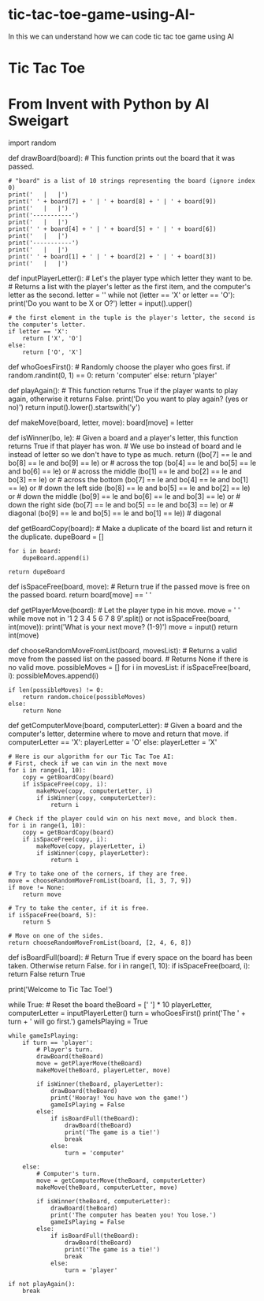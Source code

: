 # tic-tac-toe-game-using-AI-
In this we can understand how we can code tic tac toe game using AI
# Tic Tac Toe
# From Invent with Python by Al Sweigart

import random

def drawBoard(board):
    # This function prints out the board that it was passed.

    # "board" is a list of 10 strings representing the board (ignore index 0)
    print('   |   |')
    print(' ' + board[7] + ' | ' + board[8] + ' | ' + board[9])
    print('   |   |')
    print('-----------')
    print('   |   |')
    print(' ' + board[4] + ' | ' + board[5] + ' | ' + board[6])
    print('   |   |')
    print('-----------')
    print('   |   |')
    print(' ' + board[1] + ' | ' + board[2] + ' | ' + board[3])
    print('   |   |')

def inputPlayerLetter():
    # Let's the player type which letter they want to be.
    # Returns a list with the player's letter as the first item, and the computer's letter as the second.
    letter = ''
    while not (letter == 'X' or letter == 'O'):
        print('Do you want to be X or O?')
        letter = input().upper()

    # the first element in the tuple is the player's letter, the second is the computer's letter.
    if letter == 'X':
        return ['X', 'O']
    else:
        return ['O', 'X']

def whoGoesFirst():
    # Randomly choose the player who goes first.
    if random.randint(0, 1) == 0:
        return 'computer'
    else:
        return 'player'

def playAgain():
    # This function returns True if the player wants to play again, otherwise it returns False.
    print('Do you want to play again? (yes or no)')
    return input().lower().startswith('y')

def makeMove(board, letter, move):
    board[move] = letter

def isWinner(bo, le):
    # Given a board and a player's letter, this function returns True if that player has won.
    # We use bo instead of board and le instead of letter so we don't have to type as much.
    return ((bo[7] == le and bo[8] == le and bo[9] == le) or # across the top
    (bo[4] == le and bo[5] == le and bo[6] == le) or # across the middle
    (bo[1] == le and bo[2] == le and bo[3] == le) or # across the bottom
    (bo[7] == le and bo[4] == le and bo[1] == le) or # down the left side
    (bo[8] == le and bo[5] == le and bo[2] == le) or # down the middle
    (bo[9] == le and bo[6] == le and bo[3] == le) or # down the right side
    (bo[7] == le and bo[5] == le and bo[3] == le) or # diagonal
    (bo[9] == le and bo[5] == le and bo[1] == le)) # diagonal

def getBoardCopy(board):
    # Make a duplicate of the board list and return it the duplicate.
    dupeBoard = []

    for i in board:
        dupeBoard.append(i)

    return dupeBoard

def isSpaceFree(board, move):
    # Return true if the passed move is free on the passed board.
    return board[move] == ' '

def getPlayerMove(board):
    # Let the player type in his move.
    move = ' '
    while move not in '1 2 3 4 5 6 7 8 9'.split() or not isSpaceFree(board, int(move)):
        print('What is your next move? (1-9)')
        move = input()
    return int(move)

def chooseRandomMoveFromList(board, movesList):
    # Returns a valid move from the passed list on the passed board.
    # Returns None if there is no valid move.
    possibleMoves = []
    for i in movesList:
        if isSpaceFree(board, i):
            possibleMoves.append(i)

    if len(possibleMoves) != 0:
        return random.choice(possibleMoves)
    else:
        return None

def getComputerMove(board, computerLetter):
    # Given a board and the computer's letter, determine where to move and return that move.
    if computerLetter == 'X':
        playerLetter = 'O'
    else:
        playerLetter = 'X'

    # Here is our algorithm for our Tic Tac Toe AI:
    # First, check if we can win in the next move
    for i in range(1, 10):
        copy = getBoardCopy(board)
        if isSpaceFree(copy, i):
            makeMove(copy, computerLetter, i)
            if isWinner(copy, computerLetter):
                return i

    # Check if the player could win on his next move, and block them.
    for i in range(1, 10):
        copy = getBoardCopy(board)
        if isSpaceFree(copy, i):
            makeMove(copy, playerLetter, i)
            if isWinner(copy, playerLetter):
                return i

    # Try to take one of the corners, if they are free.
    move = chooseRandomMoveFromList(board, [1, 3, 7, 9])
    if move != None:
        return move

    # Try to take the center, if it is free.
    if isSpaceFree(board, 5):
        return 5

    # Move on one of the sides.
    return chooseRandomMoveFromList(board, [2, 4, 6, 8])

def isBoardFull(board):
    # Return True if every space on the board has been taken. Otherwise return False.
    for i in range(1, 10):
        if isSpaceFree(board, i):
            return False
    return True


print('Welcome to Tic Tac Toe!')

while True:
    # Reset the board
    theBoard = [' '] * 10
    playerLetter, computerLetter = inputPlayerLetter()
    turn = whoGoesFirst()
    print('The ' + turn + ' will go first.')
    gameIsPlaying = True

    while gameIsPlaying:
        if turn == 'player':
            # Player's turn.
            drawBoard(theBoard)
            move = getPlayerMove(theBoard)
            makeMove(theBoard, playerLetter, move)

            if isWinner(theBoard, playerLetter):
                drawBoard(theBoard)
                print('Hooray! You have won the game!')
                gameIsPlaying = False
            else:
                if isBoardFull(theBoard):
                    drawBoard(theBoard)
                    print('The game is a tie!')
                    break
                else:
                    turn = 'computer'

        else:
            # Computer's turn.
            move = getComputerMove(theBoard, computerLetter)
            makeMove(theBoard, computerLetter, move)

            if isWinner(theBoard, computerLetter):
                drawBoard(theBoard)
                print('The computer has beaten you! You lose.')
                gameIsPlaying = False
            else:
                if isBoardFull(theBoard):
                    drawBoard(theBoard)
                    print('The game is a tie!')
                    break
                else:
                    turn = 'player'

    if not playAgain():
        break
